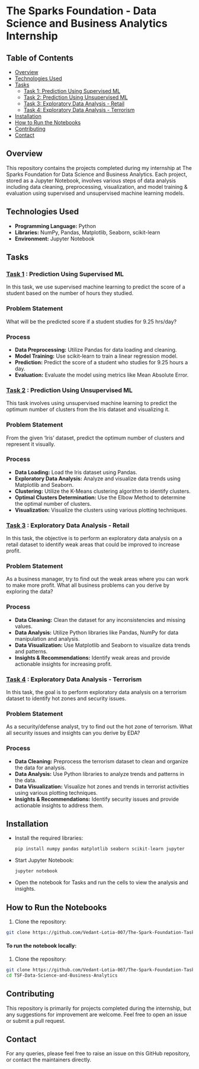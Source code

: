 # The Sparks Foundation - Data Science and Business Analytics Internship

## Table of Contents
- [Overview](#overview)
- [Technologies Used](#technologies-used)
- [Tasks](#tasks)
  - [Task 1: Prediction Using Supervised ML](./Task_1.ipynb)
  - [Task 2: Prediction Using Unsupervised ML](./Task_2.ipynb)
  - [Task 3: Exploratory Data Analysis - Retail](./Task_3.ipynb)
  - [Task 4: Exploratory Data Analysis - Terrorism](./Task_4.ipynb)
- [Installation](#installation)
- [How to Run the Notebooks](#how-to-run-the-notebooks)
- [Contributing](#contributing)
- [Contact](#contact)

## Overview
This repository contains the projects completed during my internship at The Sparks Foundation for Data Science and Business Analytics. Each project, stored as a Jupyter Notebook, involves various steps of data analysis including data cleaning, preprocessing, visualization, and model training & evaluation using supervised and unsupervised machine learning models.

## Technologies Used
- **Programming Language:** Python
- **Libraries:** NumPy, Pandas, Matplotlib, Seaborn, scikit-learn
- **Environment:** Jupyter Notebook

## Tasks

### [Task 1]([./Task_1.ipynb]) : Prediction Using Supervised ML

In this task, we use supervised machine learning to predict the score of a student based on the number of hours they studied.

### Problem Statement
What will be the predicted score if a student studies for 9.25 hrs/day?

### Process
- **Data Preprocessing:** Utilize Pandas for data loading and cleaning.
- **Model Training:** Use scikit-learn to train a linear regression model.
- **Prediction:** Predict the score of a student who studies for 9.25 hours a day.
- **Evaluation:** Evaluate the model using metrics like Mean Absolute Error.


### [Task 2](./Task_2.ipynb) : Prediction Using Unsupervised ML

This task involves using unsupervised machine learning to predict the optimum number of clusters from the Iris dataset and visualizing it.

### Problem Statement
From the given ‘Iris’ dataset, predict the optimum number of clusters and represent it visually.

### Process
- **Data Loading:** Load the Iris dataset using Pandas.
- **Exploratory Data Analysis:** Analyze and visualize data trends using Matplotlib and Seaborn.
- **Clustering:** Utilize the K-Means clustering algorithm to identify clusters.
- **Optimal Clusters Determination:** Use the Elbow Method to determine the optimal number of clusters.
- **Visualization:** Visualize the clusters using various plotting techniques.

### [Task 3](./Task_3.ipynb) : Exploratory Data Analysis - Retail
In this task, the objective is to perform an exploratory data analysis on a retail dataset to identify weak areas that could be improved to increase profit.

### Problem Statement
As a business manager, try to find out the weak areas where you can work to make more profit. What all business problems can you derive by exploring the data?

### Process
- **Data Cleaning:** Clean the dataset for any inconsistencies and missing values.
- **Data Analysis:** Utilize Python libraries like Pandas, NumPy for data manipulation and analysis.
- **Data Visualization:** Use Matplotlib and Seaborn to visualize data trends and patterns.
- **Insights & Recommendations:** Identify weak areas and provide actionable insights for increasing profit.

### [Task 4](./Task_4.ipynb) : Exploratory Data Analysis - Terrorism
In this task, the goal is to perform exploratory data analysis on a terrorism dataset to identify hot zones and security issues.

### Problem Statement
As a security/defense analyst, try to find out the hot zone of terrorism. What all security issues and insights can you derive by EDA?

### Process
- **Data Cleaning:** Preprocess the terrorism dataset to clean and organize the data for analysis.
- **Data Analysis:** Use Python libraries to analyze trends and patterns in the data.
- **Data Visualization:** Visualize hot zones and trends in terrorist activities using various plotting techniques.
- **Insights & Recommendations:** Identify security issues and provide actionable insights to address them.

## Installation
- Install the required libraries:
  ``` bash
  pip install numpy pandas matplotlib seaborn scikit-learn jupyter
  ```
- Start Jupyter Notebook:
  ``` bash
  jupyter notebook
  ```
- Open the notebook for Tasks and run the cells to view the analysis and insights.

## How to Run the Notebooks
1. Clone the repository:
```bash
git clone https://github.com/Vedant-Lotia-007/The-Spark-Foundation-Tasks)cd TSF-Data-Science-and-Business-Analytics
```

#### To run the notebook locally:
1. Clone the repository:
```bash
git clone https://github.com/Vedant-Lotia-007/The-Spark-Foundation-Tasks
cd TSF-Data-Science-and-Business-Analytics
```

## Contributing
This repository is primarily for projects completed during the internship, but any suggestions for improvement are welcome. Feel free to open an issue or submit a pull request.

## Contact
For any queries, please feel free to raise an issue on this GitHub repository, or contact the maintainers directly.
